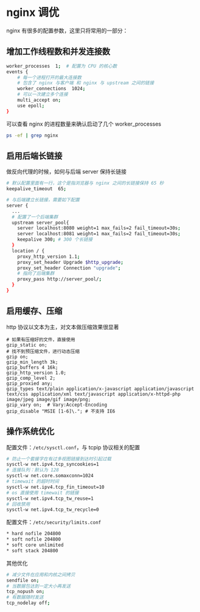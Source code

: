 # nginx 调优

nginx 有很多的配置参数，这里只将常用的一部分：

## 增加工作线程数和并发连接数

```bash
worker_processes  1;  # 配置为 CPU 的核心数
events {
    # 每一个进程打开的最大连接数
    # 包含了 nginx 与客户端 和 nginx 与 upstream 之间的链接
    worker_connections  1024; 
    # 可以一次建立多个连接
    multi_accept on;
    use epoll;
}
```

可以查看 nginx 的进程数量来确认启动了几个 worker_processes

```bash
ps -ef | grep nginx
```

## 启用后端长链接

做反向代理的时候，如何与后端 server 保持长链接

```bash
# 默认配置里面有一行，这个是指浏览器与 nginx 之间的长链接保持 65 秒
keepalive_timeout  65;

# 与后端建立长链接，需要如下配置
server {
  ...
  # 配置了一个后端集群
  upstream server_pool{
    server localhost:8080 weight=1 max_fails=2 fail_timeout=30s;
    server localhost:8081 weight=1 max_fails=2 fail_timeout=30s;
    keepalive 300; # 300 个长链接
  }
  location / {
  	proxy_http_version 1.1;
  	proxy_set_header Upgrade $http_upgrade;
  	proxy_set_header Connection "upgrade";
  	# 指向了后端集群
  	proxy_pass http://server_pool/;
  }
}
```

## 启用缓存、压缩

http 协议以文本为主，对文本做压缩效果很显著

```
# 如果有压缩好的文件，直接使用
gzip_static on; 
# 找不到预压缩文件，进行动态压缩
gzip on;
gzip_min_length 3k;
gzip_buffers 4 16k;
gzip_http_version 1.0;
gzip_comp_level 2;
gzip_proxied any;
gzip_types text/plain application/x-javascript application/javascript text/css application/xml text/javascript application/x-httpd-php image/jpeg image/gif image/png;
gzip_vary on;  # Vary:Accept-Encoding
gzip_disable "MSIE [1-6]\."; # 不支持 IE6

```

## 操作系统优化

配置文件：`/etc/sysctl.conf`，与 tcpip 协议相关的配置

```bash
# 防止一个套接字在有过多视图链接到达时引起过载
sysctl-w net.ipv4.tcp_syncookies=1
# 连接队列：默认为 128
sysctl-w net.core.somaxconn=1024
# timewait 的超时时间
sysctl-w net.ipv4.tcp_fin_timeout=10
# os 直接使用 timewait 的链接
sysctl-w net.ipv4.tcp_tw_reuse=1
# 回收禁用
sysctl-w net.ipv4.tcp_tw_recycle=0
```

配置文件：`/etc/security/limits.conf`

```bash
* hard nofile 204800
* soft nofile 204800
* soft core unlimited
* soft stack 204800
```

其他优化

```bash
# 减少文件在应用和内核之间拷贝
sendfile on;
# 当数据包达到一定大小再发送
tcp_nopush on;
# 有数据随时发送
tcp_nodelay off;
```

<iframe  height="500px" width="100%" frameborder=0 allowfullscreen="true" :src="$withBase('/ads.html')"></iframe>